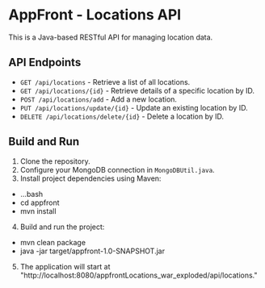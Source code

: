 # AppFront - Locations API

This is a Java-based RESTful API for managing location data.

## API Endpoints

- `GET /api/locations` - Retrieve a list of all locations.
- `GET /api/locations/{id}` - Retrieve details of a specific location by ID.
- `POST /api/locations/add` - Add a new location.
- `PUT /api/locations/update/{id}` - Update an existing location by ID.
- `DELETE /api/locations/delete/{id}` - Delete a location by ID.

## Build and Run

1. Clone the repository.
2. Configure your MongoDB connection in `MongoDBUtil.java`.
3. Install project dependencies using Maven:

- ...bash
- cd appfront
- mvn install

4. Build and run the project:

- mvn clean package
- java -jar target/appfront-1.0-SNAPSHOT.jar

5. The application will start at "http://localhost:8080/appfrontLocations_war_exploded/api/locations."
   

